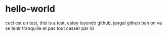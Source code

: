 # hello-world
ceci est un test, this is a test, estoy leyendo github, jangal github
bah on va se tenir tranquille et pas tout casser par ici
